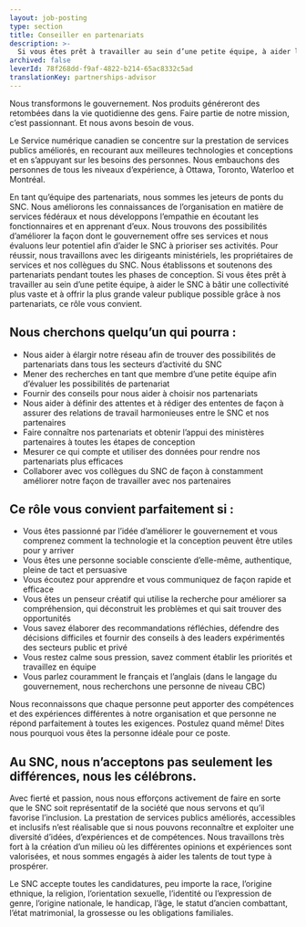 ```yaml
---
layout: job-posting
type: section
title: Conseiller en partenariats
description: >-
  Si vous êtes prêt à travailler au sein d’une petite équipe, à aider le SNC à bâtir une collectivité plus vaste et à offrir la plus grande valeur publique possible grâce à nos partenariats, ce rôle vous convient.
archived: false
leverId: 78f268dd-f9af-4822-b214-65ac8332c5ad
translationKey: partnerships-advisor
---
```

Nous transformons le gouvernement. Nos produits généreront des retombées dans la vie quotidienne des gens. Faire partie de notre mission, c’est passionnant. Et nous avons besoin de vous.

Le Service numérique canadien se concentre sur la prestation de services publics améliorés, en recourant aux meilleures technologies et conceptions et en s’appuyant sur les besoins des personnes. Nous embauchons des personnes de tous les niveaux d’expérience, à Ottawa, Toronto, Waterloo et Montréal.

En tant qu’équipe des partenariats, nous sommes les jeteurs de ponts du SNC. Nous améliorons les connaissances de l’organisation en matière de services fédéraux et nous développons l’empathie en écoutant les fonctionnaires et en apprenant d’eux. Nous trouvons des possibilités d’améliorer la façon dont le gouvernement offre ses services et nous évaluons leur potentiel afin d’aider le SNC à prioriser ses activités. Pour réussir, nous travaillons avec les dirigeants ministériels, les propriétaires de services et nos collègues du SNC. Nous établissons et soutenons des partenariats pendant toutes les phases de conception. Si vous êtes prêt à travailler au sein d’une petite équipe, à aider le SNC à bâtir une collectivité plus vaste et à offrir la plus grande valeur publique possible grâce à nos partenariats, ce rôle vous convient. 
## Nous cherchons quelqu’un qui pourra :
* Nous aider à élargir notre réseau afin de trouver des possibilités de partenariats dans tous les secteurs d’activité du SNC
* Mener des recherches en tant que membre d’une petite équipe afin d’évaluer les possibilités de partenariat 
* Fournir des conseils pour nous aider à choisir nos partenariats 
* Nous aider à définir des attentes et à rédiger des ententes de façon à assurer des relations de travail harmonieuses entre le SNC et nos partenaires
* Faire connaître nos partenariats et obtenir l’appui des ministères partenaires à toutes les étapes de conception
* Mesurer ce qui compte et utiliser des données pour rendre nos partenariats plus efficaces
* Collaborer avec vos collègues du SNC de façon à constamment améliorer notre façon de travailler avec nos partenaires

## Ce rôle vous convient parfaitement si :
* Vous êtes passionné par l’idée d’améliorer le gouvernement et vous comprenez comment la technologie et la conception peuvent être utiles pour y arriver
* Vous êtes une personne sociable consciente d’elle-même, authentique, pleine de tact et persuasive
* Vous écoutez pour apprendre et vous communiquez de façon rapide et efficace 
* Vous êtes un penseur créatif qui utilise la recherche pour améliorer sa compréhension, qui déconstruit les problèmes et qui sait trouver des opportunités 
* Vous savez élaborer des recommandations réfléchies, défendre des décisions difficiles et fournir des conseils à des leaders expérimentés des secteurs public et privé
* Vous restez calme sous pression, savez comment établir les priorités et travaillez en équipe
* Vous parlez couramment le français et l’anglais (dans le langage du gouvernement, nous recherchons une personne de niveau CBC)

Nous reconnaissons que chaque personne peut apporter des compétences et des expériences différentes à notre organisation et que personne ne répond parfaitement à toutes les exigences. Postulez quand même! Dites nous pourquoi vous êtes la personne idéale pour ce poste.

## Au SNC, nous n’acceptons pas seulement les différences, nous les célébrons.

Avec fierté et passion, nous nous efforçons activement de faire en sorte que le SNC soit représentatif de la société que nous servons et qu’il favorise l’inclusion. La prestation de services publics améliorés, accessibles et inclusifs n’est réalisable que si nous pouvons reconnaître et exploiter une diversité d’idées, d’expériences et de compétences. Nous travaillons très fort à la création d’un milieu où les différentes opinions et expériences sont valorisées, et nous sommes engagés à aider les talents de tout type à prospérer.

Le SNC accepte toutes les candidatures, peu importe la race, l’origine ethnique, la religion, l’orientation sexuelle, l’identité ou l’expression de genre, l’origine nationale, le handicap, l’âge, le statut d’ancien combattant, l’état matrimonial, la grossesse ou les obligations familiales.


